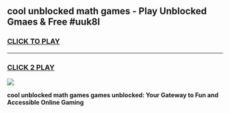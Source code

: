 
## cool unblocked math games - Play Unblocked Gmaes & Free #uuk8l
<h3>
<a href="https://news.freeplayer.one?title=cool_unblocked_math_games&ref=03M">CLICK TO PLAY</a></h3>
<hr>

<h3>
<a href="https://news.freeplayer.one?title=cool_unblocked_math_games&ref=03M">CLICK 2 PLAY</a>
  
</h3>

<a href="https://news.freeplayer.one?title=cool_unblocked_math_games&ref=03M"><img src="https://clearcache.store/games.png"></a>


**cool unblocked math games games unblocked: Your Gateway to Fun and Accessible Online Gaming**
